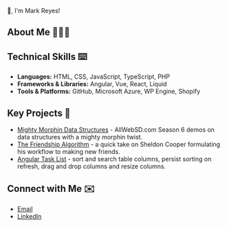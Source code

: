 👋, I'm Mark Reyes!

## About Me 👨🏾‍💻


## Technical Skills ⌨️
* **Languages:** HTML, CSS, JavaScript, TypeScript, PHP
* **Frameworks & Libraries:** Angular, Vue, React, Liquid
* **Tools & Platforms:** GitHub, Microsoft Azure, WP Engine, Shopify

## Key Projects 📓
* [Mighty Morphin Data Structures](https://github.com/marklreyes/mighty-morphin-data-structures) - AllWebSD.com Season 6 demos on data structures with a mighty morphin twist.
* [The Friendship Algorithm](https://github.com/marklreyes/The-Friendship-Algorithm) - a quick take on Sheldon Cooper formulating his workflow to making new friends.
* [Angular Task List](https://github.com/marklreyes/angular-tasklist-ng9) - sort and search table columns, persist sorting on refresh, drag and drop columns and resize columns.

## Connect with Me ✉️
* [Email](mailto:mr@marklreyes.com)
* [LinkedIn](https://www.linkedin.com/in/marklreyes)



<!--
**marklreyes/marklreyes** is a ✨ _special_ ✨ repository because its `README.md` (this file) appears on your GitHub profile.

Here are some ideas to get you started:

- 🔭 I’m currently working on ...
- 🌱 I’m currently learning ...
- 👯 I’m looking to collaborate on ...
- 🤔 I’m looking for help with ...
- 💬 Ask me about ...
- 📫 How to reach me: ...
- 😄 Pronouns: ...
- ⚡ Fun fact: ...
-->
